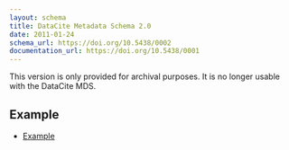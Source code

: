 ```yaml
---
layout: schema
title: DataCite Metadata Schema 2.0
date: 2011-01-24
schema_url: https://doi.org/10.5438/0002
documentation_url: https://doi.org/10.5438/0001
---
```


This version is only provided for archival purposes. It is no longer usable with the DataCite MDS.

## Example

* [Example](example/datacite-metadata-sample-v2.0.xml)
